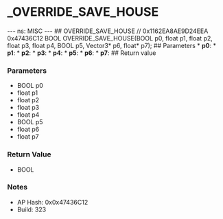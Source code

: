# _OVERRIDE_SAVE_HOUSE

--- ns: MISC --- ## OVERRIDE_SAVE_HOUSE  // 0x1162EA8AE9D24EEA 0x47436C12 BOOL OVERRIDE_SAVE_HOUSE(BOOL p0, float p1, float p2, float p3, float p4, BOOL p5, Vector3* p6, float* p7);   ## Parameters * **p0**: * **p1**: * **p2**: * **p3**: * **p4**: * **p5**: * **p6**: * **p7**:  ## Return value

### Parameters
* BOOL p0
* float p1
* float p2
* float p3
* float p4
* BOOL p5
* float p6
* float p7

### Return Value
* BOOL

### Notes
* AP Hash: 0x0x47436C12
* Build: 323

